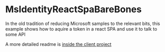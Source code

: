 # MsIdentityReactSpaBareBones
In the old tradition of reducing Microsoft samples to the relevant bits, this example shows how to aquire a token in a react SPA and use it to talk to some API

A more detailed readme is [inside the client project](client-spa/readme.md)
